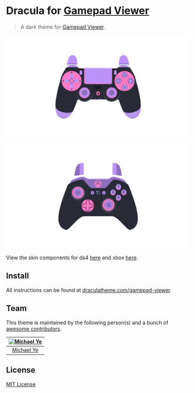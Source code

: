 # Dracula for [Gamepad Viewer](https://gamepadviewer.com/)

> A dark theme for [Gamepad Viewer](https://gamepadviewer.com/).

![ds4 example](./screenshot.png)

![xbox example](./screenshot-xbox.png)

View the skin components for ds4 [here](https://dracula.github.io/gamepad-viewer/ds4) and xbox [here](https://dracula.github.io/gamepad-viewer/xbox).

## Install

All instructions can be found at [draculatheme.com/gamepad-viewer](https://draculatheme.com/gamepad-viewer).

## Team

This theme is maintained by the following person(s) and a bunch of [awesome contributors](https://github.com/dracula/gamepad-viewer/graphs/contributors).

| [![Michael Ye](https://github.com/mly32.png?size=100)](https://github.com/mly32) |
| :------------------------------------------------------------------------------: |
|                      [Michael Ye](https://github.com/mly32)                      |

## License

[MIT License](./LICENSE)
